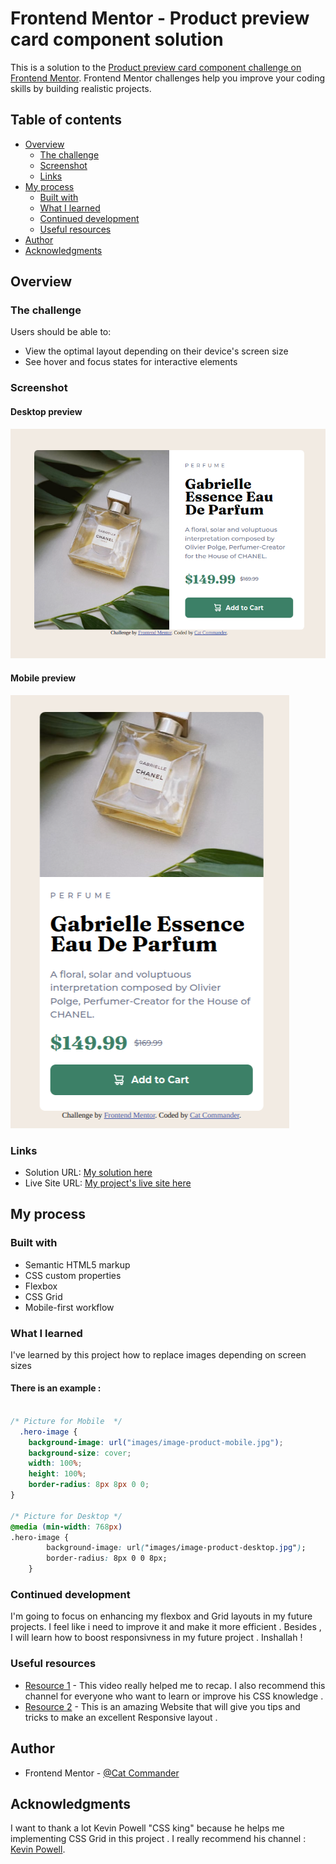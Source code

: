 # Frontend Mentor - Product preview card component solution

This is a solution to the [Product preview card component challenge on Frontend Mentor](https://www.frontendmentor.io/challenges/product-preview-card-component-GO7UmttRfa). Frontend Mentor challenges help you improve your coding skills by building realistic projects. 

## Table of contents

- [Overview](#overview)
  - [The challenge](#the-challenge)
  - [Screenshot](#screenshot)
  - [Links](#links)
- [My process](#my-process)
  - [Built with](#built-with)
  - [What I learned](#what-i-learned)
  - [Continued development](#continued-development)
  - [Useful resources](#useful-resources)
- [Author](#author)
- [Acknowledgments](#acknowledgments)



## Overview

### The challenge

Users should be able to:

- View the optimal layout depending on their device's screen size
- See hover and focus states for interactive elements

### Screenshot

#### Desktop preview
![](./screenshot1.png)

#### Mobile preview
![](./screenshot2.png)



### Links

- Solution URL: [My solution here](https://www.frontendmentor.io/solutions/productpreviewcardcomponent-with-flexbox-and-css-grid-0kKzdkvf7b)
- Live Site URL: [My project's live site here](https://fcommander181.github.io/product-preview-card-component/)

## My process

### Built with

- Semantic HTML5 markup
- CSS custom properties
- Flexbox
- CSS Grid
- Mobile-first workflow


### What I learned

I've learned by this project how to replace images depending on screen sizes 

#### There is an example :

``` css

/* Picture for Mobile  */
  .hero-image {
    background-image: url("images/image-product-mobile.jpg");
    background-size: cover;
    width: 100%;
    height: 100%;
    border-radius: 8px 8px 0 0;
}

/* Picture for Desktop */
@media (min-width: 768px)
.hero-image {
        background-image: url("images/image-product-desktop.jpg");
        border-radius: 8px 0 0 8px;
    }

```


### Continued development

I'm going to focus on enhancing my flexbox and Grid layouts in my future projects. I feel like i need to improve it and make it more efficient . Besides , I will learn how to boost responsivness in my future project . Inshallah ! 

### Useful resources

- [Resource 1](https://www.youtube.com/watch?v=rg7Fvvl3taU&list=LL&index=17&t=40s) - This video really helped me  to recap. I also recommend this channel for everyone who want to learn or improve his CSS knowledge .
- [Resource 2](https://courses.kevinpowell.co/conquering-responsive-layouts) - This is an amazing Website that will give you tips and tricks to make an excellent Responsive layout . 


## Author

- Frontend Mentor - [@Cat Commander](https://www.frontendmentor.io/profile/Fcommander181)


## Acknowledgments

I want to thank a lot Kevin Powell "CSS king" because he helps me implementing CSS Grid in this project . I really recommend his channel : [Kevin Powell](https://www.youtube.com/@KevinPowell).

